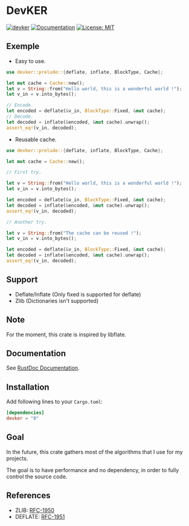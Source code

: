 # DevKER

[![devker](https://img.shields.io/crates/v/devker.svg)](https://crates.io/crates/devker)
[![Documentation](https://docs.rs/devker/badge.svg)](https://docs.rs/devker)
[![License: MIT](https://img.shields.io/badge/license-MIT-blue.svg)](LICENSE)

Exemple
-------

- Easy to use.
```Rust
use devker::prelude::{deflate, inflate, BlockType, Cache};

let mut cache = Cache::new();
let v = String::from("Hello world, this is a wonderful world !");
let v_in = v.into_bytes();

// Encode.
let encoded = deflate(&v_in, BlockType::Fixed, &mut cache);
// Decode.
let decoded = inflate(&encoded, &mut cache).unwrap();
assert_eq!(v_in, decoded);
```

- Reusable cache.
```Rust
use devker::prelude::{deflate, inflate, BlockType, Cache};

let mut cache = Cache::new();

// First try.

let v = String::from("Hello world, this is a wonderful world !");
let v_in = v.into_bytes();

let encoded = deflate(&v_in, BlockType::Fixed, &mut cache);
let decoded = inflate(&encoded, &mut cache).unwrap();
assert_eq!(v_in, decoded);

// Another try.

let v = String::from("The cache can be reused !");
let v_in = v.into_bytes();

let encoded = deflate(&v_in, BlockType::Fixed, &mut cache);
let decoded = inflate(&encoded, &mut cache).unwrap();
assert_eq!(v_in, decoded);
```

Support
-------

- Deflate/Inflate (Only fixed is supported for deflate)
- Zlib (Dictionaries isn't supported)

Note
----

For the moment, this crate is inspired by libflate.

Documentation
-------------

See [RustDoc Documentation](https://docs.rs/devker).

Installation
------------

Add following lines to your `Cargo.toml`:

```toml
[dependencies]
devker = "0"
```

Goal
----

In the future, this crate gathers most of the algorithms that I use for my projects. 

The goal is to have performance and no dependency, in order to fully control the source code.

References
----------

- ZLIB: [RFC-1950](https://tools.ietf.org/html/rfc1950)
- DEFLATE: [RFC-1951](https://tools.ietf.org/html/rfc1951)
